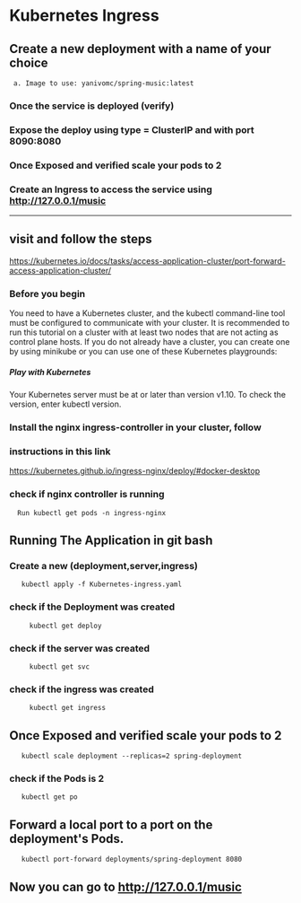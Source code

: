 
# Kubernetes Ingress

## Create a new deployment with a name of your choice
     a. Image to use: yanivomc/spring-music:latest
### Once the service is deployed (verify)
### Expose the deploy using type = ClusterIP and with port 8090:8080
### Once Exposed and verified scale your pods to 2
### Create an Ingress to access the service using http://127.0.0.1/music 

-------
## visit and follow the steps 
https://kubernetes.io/docs/tasks/access-application-cluster/port-forward-access-application-cluster/

### Before you begin
You need to have a Kubernetes cluster, and the kubectl command-line tool must be configured to communicate with your cluster. It is recommended to run this tutorial on a         cluster with at least two nodes that are not acting as control plane hosts. If you do not already have a cluster, you can create one by using minikube or you can use one         of these Kubernetes playgrounds:
   ##### Play with Kubernetes
 Your Kubernetes server must be at or later than version v1.10. To check the version, enter kubectl version.
### Install the nginx ingress-controller in your cluster, follow
### instructions in this link
https://kubernetes.github.io/ingress-nginx/deploy/#docker-desktop
### check if nginx controller is running
     
      Run kubectl get pods -n ingress-nginx
## Running The Application in git bash
### Create a new (deployment,server,ingress) 
       kubectl apply -f Kubernetes-ingress.yaml 
### check if the Deployment was created
         kubectl get deploy
### check if the server was created
         kubectl get svc
### check if the ingress was created
         kubectl get ingress
## Once Exposed and verified scale your pods to 2
       kubectl scale deployment --replicas=2 spring-deployment
### check if the Pods is 2
       kubectl get po
## Forward a local port to a port on the deployment's Pods.
       kubectl port-forward deployments/spring-deployment 8080

## Now you can go to  http://127.0.0.1/music 
